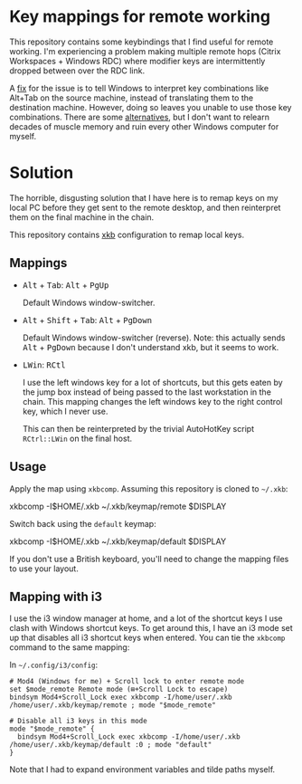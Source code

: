 # Key mappings for remote working

This repository contains some keybindings that I find useful for remote
working. I'm experiencing a problem making multiple remote hops (Citrix
Workspaces + Windows RDC) where modifier keys are intermittently dropped
between over the RDC link.

A [fix] for the issue is to tell Windows to interpret key combinations like
Alt+Tab on the source machine, instead of translating them to the destination
machine. However, doing so leaves you unable to use those key combinations.
There are some [alternatives], but I don't want to relearn decades of muscle
memory and ruin every other Windows computer for myself.

# Solution

The horrible, disgusting solution that I have here is to remap keys on my
local PC before they get sent to the remote desktop, and then reinterpret
them on the final machine in the chain.

This repository contains [xkb] configuration to remap local keys.

## Mappings

* <kbd>Alt</kbd> + <kbd>Tab</kbd>: <kbd>Alt</kbd> + <kbd>PgUp</kbd>

  Default Windows window-switcher.

* <kbd>Alt</kbd> + <kbd>Shift</kbd> + <kbd>Tab</kbd>: <kbd>Alt</kbd> + <kbd>PgDown</kbd>

  Default Windows window-switcher (reverse). Note: this actually sends
  <kbd>Alt</kbd> + <kbd>PgDown</kbd> because I don't understand xkb, but it seems
  to work.

* <kbd>LWin</kbd>: <kbd>RCtl</kbd>

  I use the left windows key for a lot of shortcuts, but this gets eaten by the
  jump box instead of being passed to the last workstation in the chain. This
  mapping changes the left windows key to the right control key, which I never
  use.

  This can then be reinterpreted by the trivial AutoHotKey script `RCtrl::LWin`
  on the final host.

## Usage

Apply the map using `xkbcomp`. Assuming this repository is cloned to `~/.xkb`:

  xkbcomp -I$HOME/.xkb ~/.xkb/keymap/remote $DISPLAY

Switch back using the `default` keymap:

  xkbcomp -I$HOME/.xkb ~/.xkb/keymap/default $DISPLAY

If you don't use a British keyboard, you'll need to change the mapping files to
use your layout.

## Mapping with i3

I use the i3 window manager at home, and a lot of the shortcut keys I use clash
with Windows shortcut keys. To get around this, I have an i3 mode set up that
disables all i3 shortcut keys when entered. You can tie the `xkbcomp` command
to the same mapping:

In `~/.config/i3/config`:

```
# Mod4 (Windows for me) + Scroll lock to enter remote mode
set $mode_remote Remote mode (⊞+Scroll Lock to escape)
bindsym Mod4+Scroll_Lock exec xkbcomp -I/home/user/.xkb /home/user/.xkb/keymap/remote ; mode "$mode_remote"

# Disable all i3 keys in this mode
mode "$mode_remote" {
  bindsym Mod4+Scroll_Lock exec xkbcomp -I/home/user/.xkb /home/user/.xkb/keymap/default :0 ; mode "default"
}
```

Note that I had to expand environment variables and tilde paths myself.


[fix]: https://superuser.com/questions/219461/shift-and-control-keys-out-of-sync-with-normal-keys-over-rdp
[alternatives]: https://docs.microsoft.com/en-us/windows/win32/termserv/terminal-services-shortcut-keys
[xkb]: https://www.x.org/wiki/XKB/
